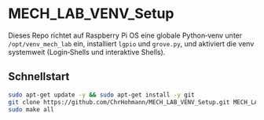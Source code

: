 # MECH_LAB_VENV_Setup

Dieses Repo richtet auf Raspberry Pi OS eine globale Python‑venv unter `/opt/venv_mech_lab` ein, installiert `lgpio` und `grove.py`, und aktiviert die venv systemweit (Login‑Shells und interaktive Shells).

## Schnellstart
```bash
sudo apt-get update -y && sudo apt-get install -y git
git clone https://github.com/ChrHohmann/MECH_LAB_VENV_Setup.git MECH_LAB_VENV_Setup && cd MECH_LAB_VENV_Setup
sudo make all
